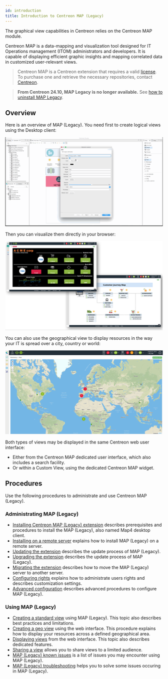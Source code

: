 ```yaml
---
id: introduction
title: Introduction to Centreon MAP (Legacy)
---
```


The graphical view capabilities in Centreon relies on the Centreon MAP
module.

Centreon MAP is a data-mapping and visualization tool designed for IT
Operations management (ITOM) administrators and developers. It is
capable of displaying efficient graphic insights and mapping correlated
data in customized user-relevant views.

> Centreon MAP is a Centreon extension that requires a valid [license](../administration/licenses.md).
> To purchase one and retrieve the necessary repositories, contact [Centreon](mailto:sales@centreon.com).

> **From Centreon 24.10, MAP Legacy is no longer available.** See [how to uninstall MAP Legacy](../../version-24.10/graph-views/map-legacy-eol.md).

## Overview

Here is an overview of MAP (Legacy). You need first to create logical views using the Desktop client:

![image](../assets/graph-views/desktop.gif)

Then you can visualize them directly in your browser:

![image](../assets/graph-views/first_page_web.png)

You can also use the geographical view to display resources in the way your IT is spread
over a city, country or world:

![image](../assets/graph-views/display_geo_view.gif)

Both types of views may be displayed in the same Centreon web user interface:

- Either from the Centreon MAP dedicated user interface, which also includes a search facility.
- Or within a Custom View, using the dedicated Centreon MAP widget.

## Procedures

Use the following procedures to administrate and use Centreon MAP (Legacy).

### Administrating MAP (Legacy)
  - [Installing Centreon MAP (Legacy) extension](install.md) describes prerequisites and procedures to install the MAP (Legacy), also named Map4 desktop client.
  - [Installing on a remote server](remote-server.md) explains how to install MAP (Legacy) on a remote server.
  - [Updating the extension](update.md) describes the update process of MAP (Legacy).
  - [Upgrading the extension](upgrade.md) describes the update process of MAP (Legacy).
  - [Migrating the extension](migrate.md) describes how to move the MAP (Legacy) server to another server.
  - [Configuring rights](configuration.md) explains how to administrate users rights and describes customization settings.
  - [Advanced configuration](advanced-configuration.md) describes advanced procedures to configure MAP (Legacy).
  
### Using MAP (Legacy)
  - [Creating a standard view](create-standard-view.md) using MAP (Legacy). This topic also describes best practices and limitations.
  - [Creating a geo view](create-geo-views.md) using the web interface. This procedure explains how to display your resources across a defined geographical area.
  - [Displaying views](display-view.md) from the web interface. This topic also describes dedicated features.
  - [Sharing a view](share-view.md) allows you to share views to a limited audience.
  - [MAP (Legacy) known issues](known-issues.md) is a list of issues you may encounter using MAP (Legacy).
  - [MAP (Legacy) troubleshooting](troubleshooter.md) helps you to solve some issues occuring in MAP (Legacy).

